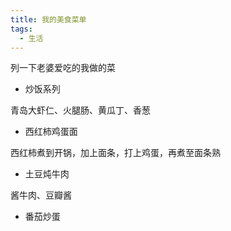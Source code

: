 ```yaml
---
title: 我的美食菜单
tags:
  - 生活
---
```


列一下老婆爱吃的我做的菜

- 炒饭系列

青岛大虾仁、火腿肠、黄瓜丁、香葱

- 西红柿鸡蛋面

西红柿煮到开锅，加上面条，打上鸡蛋，再煮至面条熟

- 土豆炖牛肉

酱牛肉、豆瓣酱

- 番茄炒蛋

